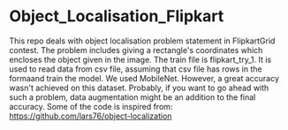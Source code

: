 # Object_Localisation_Flipkart
This repo deals with object localisation problem statement in FlipkartGrid contest. The problem includes giving a rectangle's coordinates which encloses the object given in the image.
The train file is flipkart_try_1. It is used to read data from csv file, assuming that csv file has rows in the formaand train the model.
We used MobileNet. However, a great accuracy wasn't achieved on this dataset. Probably, if you want to go ahead with such a problem, data augmentation might be an addition to the final accuracy.
Some of the code is inspired from: https://github.com/lars76/object-localization
